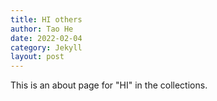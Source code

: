 ```yaml
---
title: HI others
author: Tao He
date: 2022-02-04
category: Jekyll
layout: post
---
```


This is an about page for "HI" in the collections.
